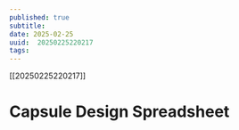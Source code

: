 ```yaml
---
published: true
subtitle: 
date: 2025-02-25
uuid:  20250225220217
tags: 
---
```


[[20250225220217]]

# Capsule Design Spreadsheet
